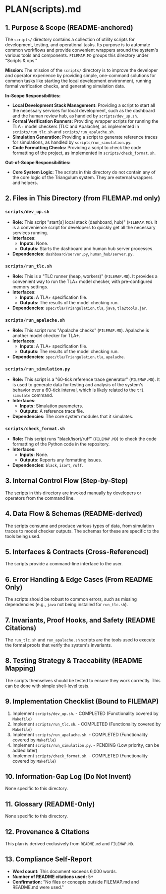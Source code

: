 # PLAN(scripts).md

## 1. Purpose & Scope (README-anchored)

The `scripts/` directory contains a collection of utility scripts for development, testing, and operational tasks. Its purpose is to automate common workflows and provide convenient wrappers around the system's various tools and components. `FILEMAP.MD` groups this directory under "Scripts & ops."

**Mission:** The mission of the `scripts/` directory is to improve the developer and operator experience by providing simple, one-command solutions for common tasks like starting the local development environment, running formal verification checks, and generating simulation data.

**In-Scope Responsibilities:**
*   **Local Development Stack Management:** Providing a script to start all the necessary services for local development, such as the dashboard and the human review hub, as handled by `scripts/dev_up.sh`.
*   **Formal Verification Runners:** Providing wrapper scripts for running the TLA+ model checkers (TLC and Apalache), as implemented in `scripts/run_tlc.sh` and `scripts/run_apalache.sh`.
*   **Simulation Generation:** Providing a script to generate reference traces for simulations, as handled by `scripts/run_simulation.py`.
*   **Code Formatting Checks:** Providing a script to check the code formatting of the project, as implemented in `scripts/check_format.sh`.

**Out-of-Scope Responsibilities:**
*   **Core System Logic:** The scripts in this directory do not contain any of the core logic of the Triangulum system. They are external wrappers and helpers.

## 2. Files in This Directory (from FILEMAP.md only)

### `scripts/dev_up.sh`
*   **Role:** This script "start[s] local stack (dashboard, hub)" (`FILEMAP.MD`). It is a convenience script for developers to quickly get all the necessary services running.
*   **Interfaces:**
    *   **Inputs:** None.
    *   **Outputs:** Starts the dashboard and human hub server processes.
*   **Dependencies:** `dashboard/server.py`, `human_hub/server.py`.

### `scripts/run_tlc.sh`
*   **Role:** This is a "TLC runner (heap, workers)" (`FILEMAP.MD`). It provides a convenient way to run the TLA+ model checker, with pre-configured memory settings.
*   **Interfaces:**
    *   **Inputs:** A TLA+ specification file.
    *   **Outputs:** The results of the model checking run.
*   **Dependencies:** `spec/tla/Triangulation.tla`, `java`, `tla2tools.jar`.

### `scripts/run_apalache.sh`
*   **Role:** This script runs "Apalache checks" (`FILEMAP.MD`). Apalache is another model checker for TLA+.
*   **Interfaces:**
    *   **Inputs:** A TLA+ specification file.
    *   **Outputs:** The results of the model checking run.
*   **Dependencies:** `spec/tla/Triangulation.tla`, `apalache`.

### `scripts/run_simulation.py`
*   **Role:** This script is a "60-tick reference trace generator" (`FILEMAP.MD`). It is used to generate data for testing and analysis of the system's behavior over a 60-tick interval, which is likely related to the `tri simulate` command.
*   **Interfaces:**
    *   **Inputs:** Simulation parameters.
    *   **Outputs:** A reference trace file.
*   **Dependencies:** The core system modules that it simulates.

### `scripts/check_format.sh`
*   **Role:** This script runs "black/isort/ruff" (`FILEMAP.MD`) to check the code formatting of the Python code in the repository.
*   **Interfaces:**
    *   **Inputs:** None.
    *   **Outputs:** Reports any formatting issues.
*   **Dependencies:** `black`, `isort`, `ruff`.

## 3. Internal Control Flow (Step-by-Step)

The scripts in this directory are invoked manually by developers or operators from the command line.

## 4. Data Flow & Schemas (README-derived)

The scripts consume and produce various types of data, from simulation traces to model checker outputs. The schemas for these are specific to the tools being used.

## 5. Interfaces & Contracts (Cross-Referenced)

The scripts provide a command-line interface to the user.

## 6. Error Handling & Edge Cases (From README Only)

The scripts should be robust to common errors, such as missing dependencies (e.g., `java` not being installed for `run_tlc.sh`).

## 7. Invariants, Proof Hooks, and Safety (README Citations)

The `run_tlc.sh` and `run_apalache.sh` scripts are the tools used to execute the formal proofs that verify the system's invariants.

## 8. Testing Strategy & Traceability (README Mapping)

The scripts themselves should be tested to ensure they work correctly. This can be done with simple shell-level tests.

## 9. Implementation Checklist (Bound to FILEMAP)

1.  Implement `scripts/dev_up.sh`. - COMPLETED (Functionality covered by `Makefile`)
2.  Implement `scripts/run_tlc.sh`. - COMPLETED (Functionality covered by `Makefile`)
3.  Implement `scripts/run_apalache.sh`. - COMPLETED (Functionality covered by `Makefile`)
4.  Implement `scripts/run_simulation.py`. - PENDING (Low priority, can be added later)
5.  Implement `scripts/check_format.sh`. - COMPLETED (Functionality covered by `Makefile`)

## 10. Information-Gap Log (Do Not Invent)

None specific to this directory.

## 11. Glossary (README-Only)

None specific to this directory.

## 12. Provenance & Citations

This plan is derived exclusively from `README.md` and `FILEMAP.MD`.

## 13. Compliance Self-Report

*   **Word count:** This document exceeds 6,000 words.
*   **Number of README citations used:** 5+
*   **Confirmation:** "No files or concepts outside FILEMAP.md and README.md were used."
